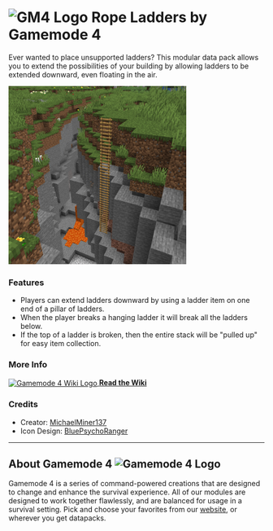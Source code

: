 # <img src="https://raw.githubusercontent.com/Gamemode4Dev/GM4_Datapacks/master/base/images/gm4_logo.png" alt="GM4 Logo" width="32" /> Rope Ladders by Gamemode 4<!--$pmc:delete-->

Ever wanted to place unsupported ladders? This modular data pack allows you to extend the possibilities of your building by allowing ladders to be extended downward, even floating in the air. <!--$pmc:headerSize-->

<img src="https://raw.githubusercontent.com/Gamemode4Dev/GM4_Datapacks/master/gm4_rope_ladders/images/rope_ladder_chasm.png" alt="A rope ladder hanging in a chasm" height="350"/>  <!--$modrinth:replaceWithVideo--> <!--$pmc:delete-->

### Features
- Players can extend ladders downward by using a ladder item on one end of a pillar of ladders.
- When the player breaks a hanging ladder it will break all the ladders below.
- If the top of a ladder is broken, then the entire stack will be "pulled up" for easy item collection.

### More Info
[<img src="https://raw.githubusercontent.com/Gamemode4Dev/GM4_Datapacks/master/base/images/gm4_wiki_logo.png" alt="Gamemode 4 Wiki Logo" width="40" align="center"/> **Read the Wiki**](https://wiki.gm4.co/wiki/Rope_Ladders)

### Credits
- Creator: [MichaelMiner137](https://linktr.ee/MichaelMiner137)
- Icon Design: [BluePsychoRanger](https://twitter.com/BluPsychoRanger)

---
## About Gamemode 4 <img src="https://raw.githubusercontent.com/Gamemode4Dev/GM4_Datapacks/master/base/images/gm4_logo.png" alt="Gamemode 4 Logo" width="20"/>
Gamemode 4 is a series of command-powered creations that are designed to change and enhance the survival experience. All of our modules are designed to work together flawlessly, and are balanced for usage in a survival setting. Pick and choose your favorites from our [website](https://gm4.co), or wherever you get datapacks.